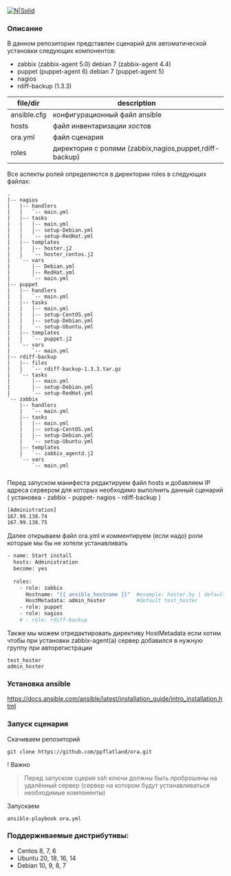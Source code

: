 [![N|Solid](https://www.fullstackpython.com/img/logos/ansible-wide.png)](https://docs.ansible.com/)

### Описание
В данном репозитории представлен сценарий для автоматической установки следующих  компонентов:
  - zabbix (zabbix-agent 5.0) debian 7 (zabbix-agent 4.4)
  - puppet (puppet-agent 6) debian 7 (puppet-agent 5)
  - nagios 
  - rdiff-backup (1.3.3)
 
| file/dir | description |
| ------ | ------ |
| ansible.cfg |конфигурационный файл ansible |
| hosts | файл инвентаризации хостов |
| ora.yml | файл сценария |
| roles | директория с ролями (zabbix,nagios,puppet,rdiff-backup) |

Все аспекты ролей определяются в директории roles в следующих файлах: 
```
.
|-- nagios
|   |-- handlers
|   |   `-- main.yml
|   |-- tasks
|   |   |-- main.yml
|   |   |-- setup-Debian.yml
|   |   `-- setup-RedHat.yml
|   |-- templates
|   |   |-- hoster.j2
|   |   `-- hoster_centos.j2
|   `-- vars
|       |-- Debian.yml
|       |-- RedHat.yml
|       `-- main.yml
|-- puppet
|   |-- handlers
|   |   `-- main.yml
|   |-- tasks
|   |   |-- main.yml
|   |   |-- setup-CentOS.yml
|   |   |-- setup-Debian.yml
|   |   `-- setup-Ubuntu.yml
|   |-- templates
|   |   `-- puppet.j2
|   `-- vars
|       `-- main.yml
|-- rdiff-backup
|   |-- files
|   |   `-- rdiff-backup-1.3.3.tar.gz
|   `-- tasks
|       |-- main.yml
|       |-- setup-Debian.yml
|       `-- setup-RedHat.yml
`-- zabbix
    |-- handlers
    |   `-- main.yml
    |-- tasks
    |   |-- main.yml
    |   |-- setup-CentOS.yml
    |   |-- setup-Debian.yml
    |   `-- setup-Ubuntu.yml
    |-- templates
    |   `-- zabbix_agentd.j2
    `-- vars
        `-- main.yml
```
##### 
Перед запуском манифеста редактируем файл hosts и добавляем IP адреса сервером для которых необходимо выполнить данный сценарий ( установка - zabbix - puppet- nagios - rdiff-backup )
```sh
[Administration]
167.99.138.74
167.99.138.75
```
Далее открываем файл ora.yml и комментируем (если надо) роли которые мы бы не хотели устанавливать
```sh
- name: Start install
  hosts: Administration
  become: yes
  
  roles:
    - role: zabbix
      Hostname: "{{ ansible_hostname }}"  #example: hoster.by | default hostname  
      HostMetadata: admin_hoster          #default test_hoster
    - role: puppet
    - role: nagios
    # - role: rdiff-backup
```
Также мы можем отредактировать директиву HostMetadata если хотим чтобы при установки zabbix-agent(а) сервер добавился в нужную группу при авторегистрации
```
test_hoster
admin_hoster
```
### Установка ansible
https://docs.ansible.com/ansible/latest/installation_guide/intro_installation.html

### Запуск сценария
Скачиваем репозиторий
```
git clone https://github.com/ppflatland/ora.git
```
! Важно
> Перед запуском сцерия ssh ключи должны быть проброшены на удалённый сервер (сервер на котором будут устанавливаться необходимые компоненты)

Запускаем
```
ansible-playbook ora.yml
```
### Поддерживаемые дистрибутивы:
- Centos 8, 7, 6
- Ubuntu 20, 18, 16, 14
- Debian 10, 9, 8, 7
